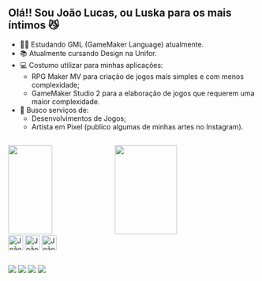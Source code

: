 ## Olá!! Sou João Lucas, ou Luska para os mais íntimos 😼

- 👨‍💻 Estudando GML (GameMaker Language) atualmente.
- 📚 Atualmente cursando Design na Unifor.
- 💻 Costumo utilizar para minhas aplicações:
  - RPG Maker MV para criação de jogos mais simples e com menos complexidade;
  - GameMaker Studio 2 para a elaboração de jogos que requerem uma maior complexidade.
- 🧐 Busco serviços de:
    - Desenvolvimentos de Jogos;
    - Artista em Pixel (publico algumas de minhas artes no Instagram).

##

<div>
  <a src="https://github.com/JoaoDragon47">
  <img width="42%" height="180em" src="https://github-readme-stats.vercel.app/api?username=joaodragon47&show_icons=true&theme=synthwave&include_all_commits=true&count_private=true">
  <img width="50%" height="180em" src="https://github-readme-stats.vercel.app/api/top-langs/?username=joaodragon47&langs_count=16&theme=synthwave&layout=compact">
</div>

<div style="display: inline_block">
  <img align="center" alt="João-HTML" height="30px" src="https://cdn.jsdelivr.net/gh/devicons/devicon/icons/html5/html5-original.svg">
  <img align="center" alt="João-CSS" height="30px" src="https://cdn.jsdelivr.net/gh/devicons/devicon/icons/css3/css3-original.svg">
  <img align="center" alt="João-JS" height="30px" src="https://cdn.jsdelivr.net/gh/devicons/devicon/icons/javascript/javascript-original.svg">
</div>

##

<div>
  <a src="https://jiks-studios.itch.io/" target="_blank" ><img src="https://img.shields.io/badge/Itch.io-FA5C5C?style=for-the-badge&logo=itchdotio&logoColor=white" target="_blank"></a>
  <a src="https://www.instagram.com/jlgamedesign" target="_blank"><img src="https://img.shields.io/badge/Instagram-E4405F?style=for-the-badge&logo=instagram&logoColor=white" target="_blank"></a>
  <a src="https://www.youtube.com/channel/UCnTg5wtgbYe2Bh2YTZ820bQ" target="_blank"><img src="https://img.shields.io/badge/YouTube-FF0000?style=for-the-badge&logo=youtube&logoColor=white" target="_blank"></a>
  <a src="https://www.twitch.tv/joaodragon47" target="_blank"><img src="https://img.shields.io/badge/Twitch-9146FF?style=for-the-badge&logo=twitch&logoColor=white" target="_blank"></a>
</div>
